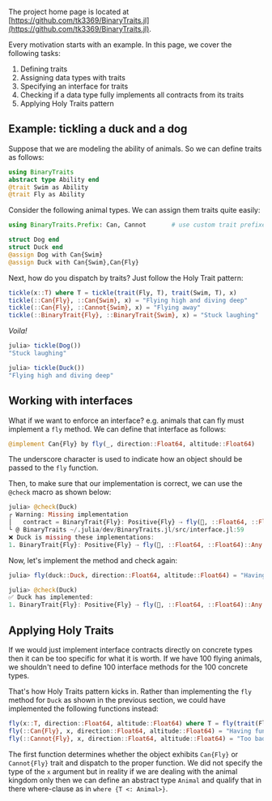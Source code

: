 The project home page is located at
[https://github.com/tk3369/BinaryTraits.jl](https://github.com/tk3369/BinaryTraits.jl).

Every motivation starts with an example.  In this page, we cover the following tasks:

1. Defining traits
2. Assigning data types with traits
3. Specifying an interface for traits
4. Checking if a data type fully implements all contracts from its traits
5. Applying Holy Traits pattern

## Example: tickling a duck and a dog

Suppose that we are modeling the ability of animals.  So we can define traits as follows:

```julia
using BinaryTraits
abstract type Ability end
@trait Swim as Ability
@trait Fly as Ability
```

Consider the following animal types. We can assign them traits quite easily:

```julia
using BinaryTraits.Prefix: Can, Cannot       # use custom trait prefixes

struct Dog end
struct Duck end
@assign Dog with Can{Swim}
@assign Duck with Can{Swim},Can{Fly}
```

Next, how do you dispatch by traits?  Just follow the Holy Trait pattern:

```julia
tickle(x::T) where T = tickle(trait(Fly, T), trait(Swim, T), x)
tickle(::Can{Fly}, ::Can{Swim}, x) = "Flying high and diving deep"
tickle(::Can{Fly}, ::Cannot{Swim}, x) = "Flying away"
tickle(::BinaryTrait{Fly}, ::BinaryTrait{Swim}, x) = "Stuck laughing"
```

*Voila!*

```julia
julia> tickle(Dog())
"Stuck laughing"

julia> tickle(Duck())
"Flying high and diving deep"
```

## Working with interfaces

What if we want to enforce an interface? e.g. animals that can fly must
implement a `fly` method.  We can define that interface as follows:

```julia
@implement Can{Fly} by fly(_, direction::Float64, altitude::Float64)
```

The underscore character is used to indicate how an object should be passed
to the `fly` function.

Then, to make sure that our implementation is correct, we can use the `@check`
macro as shown below:

```julia
julia> @check(Duck)
┌ Warning: Missing implementation
│   contract = BinaryTrait{Fly}: Positive{Fly} ⇢ fly(🔹, ::Float64, ::Float64)::Any
└ @ BinaryTraits ~/.julia/dev/BinaryTraits.jl/src/interface.jl:59
❌ Duck is missing these implementations:
1. BinaryTrait{Fly}: Positive{Fly} ⇢ fly(🔹, ::Float64, ::Float64)::Any
```

Now, let's implement the method and check again:

```julia
julia> fly(duck::Duck, direction::Float64, altitude::Float64) = "Having fun!"

julia> @check(Duck)
✅ Duck has implemented:
1. BinaryTrait{Fly}: Positive{Fly} ⇢ fly(🔹, ::Float64, ::Float64)::Any
```

## Applying Holy Traits

If we would just implement interface contracts directly on concrete types then it can
be too specific for what it is worth.  If we have 100 flying animals, we shouldn't need to define
100 interface methods for the 100 concrete types.

That's how Holy Traits pattern kicks in.  Rather than implementing the `fly` method
for `Duck` as shown in the previous section, we could have implemented the following
functions instead:

```julia
fly(x::T, direction::Float64, altitude::Float64) where T = fly(trait(Fly, T), x, direction, altitude)
fly(::Can{Fly}, x, direction::Float64, altitude::Float64) = "Having fun!"
fly(::Cannot{Fly}, x, direction::Float64, altitude::Float64) = "Too bad..."
```

The first function determines whether the object exhibits `Can{Fly}` or `Cannot{Fly}` trait
and dispatch to the proper function. We did not specify the type of the `x` argument
but in reality if we are dealing with the animal kingdom only then we can define an
abstract type `Animal` and qualify that in there where-clause as in `where {T <: Animal>}`.
